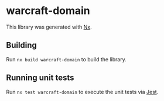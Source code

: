 # warcraft-domain

This library was generated with [Nx](https://nx.dev).

## Building

Run `nx build warcraft-domain` to build the library.

## Running unit tests

Run `nx test warcraft-domain` to execute the unit tests via [Jest](https://jestjs.io).
